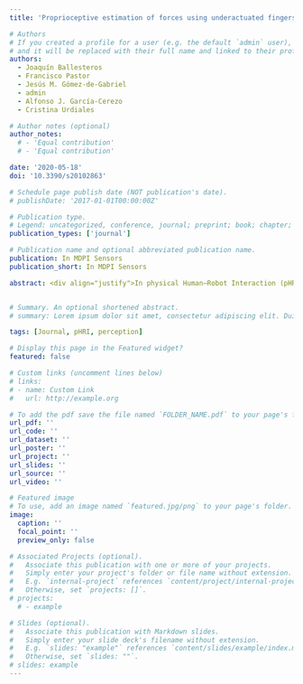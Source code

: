 ```yaml
---
title: 'Proprioceptive estimation of forces using underactuated fingers for Robot-Initiated pHRI'

# Authors
# If you created a profile for a user (e.g. the default `admin` user), write the username (folder name) here
# and it will be replaced with their full name and linked to their profile.
authors:
  - Joaquín Ballesteros
  - Francisco Pastor
  - Jesús M. Gómez-de-Gabriel
  - admin 
  - Alfonso J. García-Cerezo
  - Cristina Urdiales

# Author notes (optional)
author_notes:
  # - 'Equal contribution'
  # - 'Equal contribution'

date: '2020-05-18'
doi: '10.3390/s20102863'

# Schedule page publish date (NOT publication's date).
# publishDate: '2017-01-01T00:00:00Z'

# Publication type.
# Legend: uncategorized, conference, journal; preprint; book; chapter; thesis; patent
publication_types: ['journal']

# Publication name and optional abbreviated publication name.
publication: In MDPI Sensors
publication_short: In MDPI Sensors

abstract: <div align="justify">In physical Human–Robot Interaction (pHRI), forces exerted by humans need to be estimated to accommodate robot commands to human constraints, preferences, and needs. This paper presents a method for the estimation of the interaction forces between a human and a robot using a gripper with proprioceptive sensing. Specifically, we measure forces exerted by a human limb grabbed by an underactuated gripper in a frontal plane using only the gripper’s own sensors. This is achieved via a regression method, trained with experimental data from the values of the phalanx angles and actuator signals. The proposed method is intended for adaptive shared control in limb manipulation. Although adding force sensors provides better performance, the results obtained are accurate enough for this application. This approach requires no additional hardware; it relies uniquely on the gripper motor feedback—current, position and torque—and joint angles. Also, it is computationally cheap, so processing times are low enough to allow continuous human-adapted pHRI for shared control.</div>


# Summary. An optional shortened abstract.
# summary: Lorem ipsum dolor sit amet, consectetur adipiscing elit. Duis posuere tellus ac convallis placerat. Proin tincidunt magna sed ex sollicitudin condimentum.

tags: [Journal, pHRI, perception]

# Display this page in the Featured widget?
featured: false

# Custom links (uncomment lines below)
# links:
# - name: Custom Link
#   url: http://example.org

# To add the pdf save the file named `FOLDER_NAME.pdf` to your page's folder.
url_pdf: ''
url_code: ''
url_dataset: ''
url_poster: ''
url_project: ''
url_slides: ''
url_source: ''
url_video: ''

# Featured image
# To use, add an image named `featured.jpg/png` to your page's folder.
image:
  caption: ''
  focal_point: ''
  preview_only: false

# Associated Projects (optional).
#   Associate this publication with one or more of your projects.
#   Simply enter your project's folder or file name without extension.
#   E.g. `internal-project` references `content/project/internal-project/index.md`.
#   Otherwise, set `projects: []`.
# projects:
  # - example

# Slides (optional).
#   Associate this publication with Markdown slides.
#   Simply enter your slide deck's filename without extension.
#   E.g. `slides: "example"` references `content/slides/example/index.md`.
#   Otherwise, set `slides: ""`.
# slides: example
---
```


<!-- {{% callout note %}}
Click the _Cite_ button above to demo the feature to enable visitors to import publication metadata into their reference management software.
{{% /callout %}}

{{% callout note %}}
Create your slides in Markdown - click the _Slides_ button to check out the example.
{{% /callout %}}

Supplementary notes can be added here, including [code, math, and images](https://wowchemy.com/docs/writing-markdown-latex/). -->
